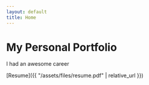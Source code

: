 ```yaml
---
layout: default
title: Home
---
```


# My Personal Portfolio

I had an awesome career

[Resume]({{ "/assets/files/resume.pdf" | relative_url }})


